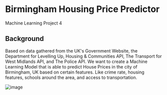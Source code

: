 # Birmingham Housing Price Predictor
Machine Learning Project 4

## Background 

Based on data gathered from the UK's Government Website, the Department for Levelling Up, Housing & Communities API, The Transport for West Midlands API, and The Police API. We want to create a Machine Learning Model that is able to predict House Prices in the city of Birmingham, UK based on certain features. Like crime rate, housing features, schools around the area, and access to transportation. 

![image](https://user-images.githubusercontent.com/93007493/165993152-4e9bf0ed-2656-4501-92d7-4e24eab2cad8.png)
